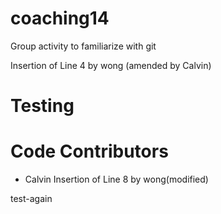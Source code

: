 # coaching14
Group activity to familiarize with git

Insertion of Line 4 by wong (amended by Calvin)
# Testing
# Code Contributors
- Calvin
Insertion of Line 8 by wong(modified)


test-again
